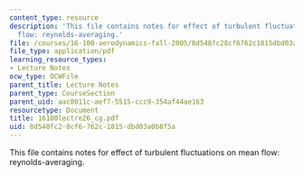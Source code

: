 ```yaml
---
content_type: resource
description: 'This file contains notes for effect of turbulent fluctuations on mean
  flow: reynolds-averaging.'
file: /courses/16-100-aerodynamics-fall-2005/8d548fc28cf6762c1815dbd03a0b8f5a_16100lectre26_cg.pdf
file_type: application/pdf
learning_resource_types:
- Lecture Notes
ocw_type: OCWFile
parent_title: Lecture Notes
parent_type: CourseSection
parent_uid: aac0011c-aef7-5515-ccc9-354af44ae163
resourcetype: Document
title: 16100lectre26_cg.pdf
uid: 8d548fc2-8cf6-762c-1815-dbd03a0b8f5a
---
```

This file contains notes for effect of turbulent fluctuations on mean flow: reynolds-averaging.

